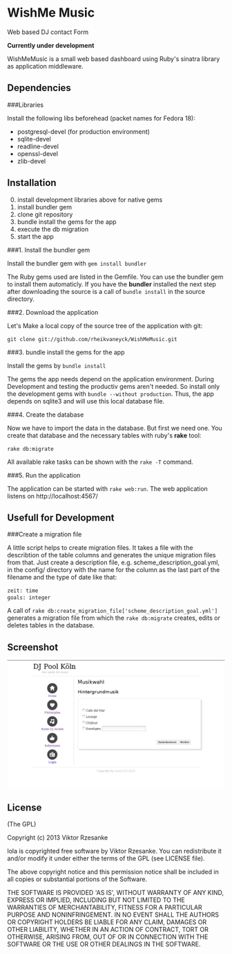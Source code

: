 WishMe Music
======

Web based DJ contact Form  

**Currently under development**

WishMeMusic is a small web based dashboard using Ruby's sinatra library as application middleware. 

Dependencies
------------

###Libraries

Install the following libs beforehead (packet names for Fedora 18):
* postgresql-devel (for production environment)
* sqlite-devel
* readline-devel
* openssl-devel
* zlib-devel

Installation
------------

0. install development libraries above for native gems
1. install bundler gem
2. clone git repository
3. bundle install the gems for the app
4. execute the db migration
5. start the app 


###1. Install the bundler gem

Install the bundler gem with `gem install bundler`

The Ruby gems used are listed in the Gemfile. You can use the bundler gem to install them automaticly. If you have the **bundler** installed the next step after downloading the source is a call of `bundle install` in the source directory.

###2. Download the application

Let's Make a local copy of the source tree of the application with git:

```
git clone git://github.com/rheikvaneyck/WishMeMusic.git
```

###3. bundle install the gems for the app

Install the gems by `bundle install`

The gems the app needs depend on the application environment. During Development and testing the productiv gems aren't needed. So install only the development gems with `bundle --without production`. Thus, the app depends on sqlite3 and will use this local database file. 


###4. Create the database

Now we have to import the data in the database. But first we need one. You create that database and the necessary tables with ruby's **rake** tool:

```
rake db:migrate
```

All available rake tasks can be shown with the `rake -T` command.


###5. Run the application

The application can be started with `rake web:run`. The web application listens on http://localhost:4567/


Usefull for Development
-------------------

###Create a migration file

A little script helps to create migration files. It takes a file with the describtion of the table columns and generates the unique migration files from that. Just create a description file, e.g. scheme_description_goal.yml, in the config/ directory with the name for the column as the last part of the filename and the type of date like that:

```
zeit: time
goals: integer
```

A call of `rake db:create_migration_file['scheme_description_goal.yml']` generates a migration file from which the `rake db:migrate` creates, edits or deletes tables in the database.

Screenshot
----------

![Screenshot](screen.png)


License
-------

(The GPL)

Copyright (c) 2013 Viktor Rzesanke

lola is copyrighted free software by Viktor Rzesanke.
You can redistribute it and/or modify it under either the terms of the GPL
(see LICENSE file).

The above copyright notice and this permission notice shall be
included in all copies or substantial portions of the Software.

THE SOFTWARE IS PROVIDED 'AS IS', WITHOUT WARRANTY OF ANY KIND,
EXPRESS OR IMPLIED, INCLUDING BUT NOT LIMITED TO THE WARRANTIES OF
MERCHANTABILITY, FITNESS FOR A PARTICULAR PURPOSE AND NONINFRINGEMENT.
IN NO EVENT SHALL THE AUTHORS OR COPYRIGHT HOLDERS BE LIABLE FOR ANY
CLAIM, DAMAGES OR OTHER LIABILITY, WHETHER IN AN ACTION OF CONTRACT,
TORT OR OTHERWISE, ARISING FROM, OUT OF OR IN CONNECTION WITH THE
SOFTWARE OR THE USE OR OTHER DEALINGS IN THE SOFTWARE.
